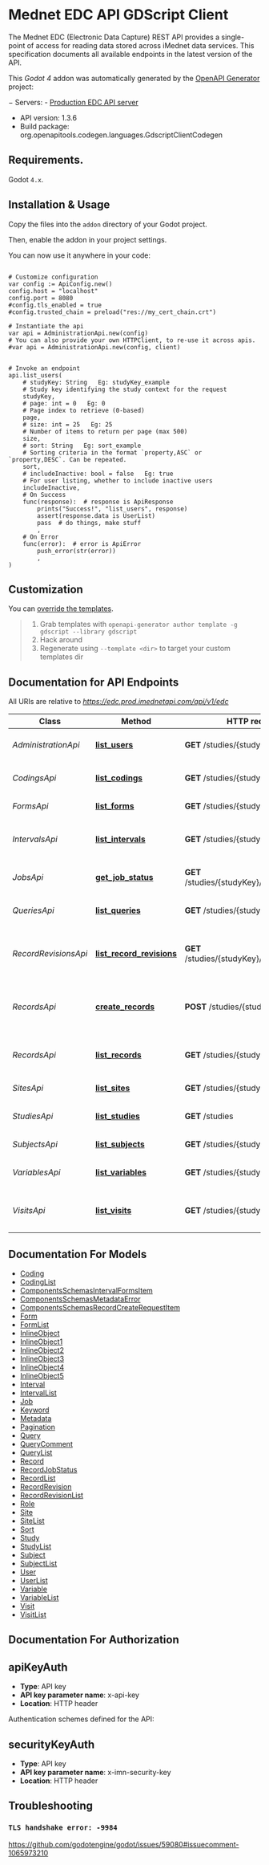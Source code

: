 # Mednet EDC API GDScript Client

The Mednet EDC (Electronic Data Capture) REST API provides a single-point of access for reading data stored across iMednet data services.
This specification documents all available endpoints in the latest version of the API.


This *Godot 4* addon was automatically generated by the [OpenAPI Generator](https://openapi-generator.tech) project:

− Servers:
    - [Production EDC API server](https://edc.prod.imednetapi.com/api/v1/edc)
- API version: 1.3.6
- Build package: org.openapitools.codegen.languages.GdscriptClientCodegen


## Requirements.

Godot `4.x`.


## Installation & Usage

Copy the files into the `addon` directory of your Godot project.

Then, enable the addon in your project settings.

You can now use it anywhere in your code:

```gdscript

# Customize configuration
var config := ApiConfig.new()
config.host = "localhost"
config.port = 8080
#config.tls_enabled = true
#config.trusted_chain = preload("res://my_cert_chain.crt")

# Instantiate the api
var api = AdministrationApi.new(config)
# You can also provide your own HTTPClient, to re-use it across apis.
#var api = AdministrationApi.new(config, client)


# Invoke an endpoint
api.list_users(
	# studyKey: String   Eg: studyKey_example
	# Study key identifying the study context for the request
	studyKey,
	# page: int = 0   Eg: 0
	# Page index to retrieve (0-based)
	page,
	# size: int = 25   Eg: 25
	# Number of items to return per page (max 500)
	size,
	# sort: String   Eg: sort_example
	# Sorting criteria in the format `property,ASC` or `property,DESC`. Can be repeated.
	sort,
	# includeInactive: bool = false   Eg: true
	# For user listing, whether to include inactive users
	includeInactive,
	# On Success
	func(response):  # response is ApiResponse
		prints("Success!", "list_users", response)
		assert(response.data is UserList)
		pass  # do things, make stuff
		,
	# On Error
	func(error):  # error is ApiError
		push_error(str(error))
		,
)

```


## Customization

You can [override the templates](https://openapi-generator.tech/docs/templating/).

> 1. Grab templates with `openapi-generator author template -g gdscript --library gdscript`
> 2. Hack around
> 3. Regenerate using `--template <dir>` to target your custom templates dir


## Documentation for API Endpoints

All URIs are relative to *https://edc.prod.imednetapi.com/api/v1/edc*

Class | Method | HTTP request | Description
------------ | ------------- | ------------- | -------------
*AdministrationApi* | [**list_users**](apis/AdministrationApi.md#list_users) | **GET** /studies/{studyKey}/users | List users and their roles in a study
*CodingsApi* | [**list_codings**](apis/CodingsApi.md#list_codings) | **GET** /studies/{studyKey}/codings | List coding activities in a study
*FormsApi* | [**list_forms**](apis/FormsApi.md#list_forms) | **GET** /studies/{studyKey}/forms | List forms in a study
*IntervalsApi* | [**list_intervals**](apis/IntervalsApi.md#list_intervals) | **GET** /studies/{studyKey}/intervals | List intervals (visit definitions) in a study
*JobsApi* | [**get_job_status**](apis/JobsApi.md#get_job_status) | **GET** /studies/{studyKey}/jobs/{batchId} | Retrieve job status by batch ID
*QueriesApi* | [**list_queries**](apis/QueriesApi.md#list_queries) | **GET** /studies/{studyKey}/queries | List data queries in a study
*RecordRevisionsApi* | [**list_record_revisions**](apis/RecordRevisionsApi.md#list_record_revisions) | **GET** /studies/{studyKey}/recordRevisions | List record revisions (audit trail entries) in a study
*RecordsApi* | [**create_records**](apis/RecordsApi.md#create_records) | **POST** /studies/{studyKey}/records | Add new record or update subject/record data
*RecordsApi* | [**list_records**](apis/RecordsApi.md#list_records) | **GET** /studies/{studyKey}/records | List records (eCRF instances) in a study
*SitesApi* | [**list_sites**](apis/SitesApi.md#list_sites) | **GET** /studies/{studyKey}/sites | List sites for a study
*StudiesApi* | [**list_studies**](apis/StudiesApi.md#list_studies) | **GET** /studies | List studies accessible by API key
*SubjectsApi* | [**list_subjects**](apis/SubjectsApi.md#list_subjects) | **GET** /studies/{studyKey}/subjects | List subjects in a study
*VariablesApi* | [**list_variables**](apis/VariablesApi.md#list_variables) | **GET** /studies/{studyKey}/variables | List variables (fields) in a study
*VisitsApi* | [**list_visits**](apis/VisitsApi.md#list_visits) | **GET** /studies/{studyKey}/visits | List visits (subject visit instances) in a study


## Documentation For Models

- [Coding](models/Coding.md)
- [CodingList](models/CodingList.md)
- [ComponentsSchemasIntervalFormsItem](models/ComponentsSchemasIntervalFormsItem.md)
- [ComponentsSchemasMetadataError](models/ComponentsSchemasMetadataError.md)
- [ComponentsSchemasRecordCreateRequestItem](models/ComponentsSchemasRecordCreateRequestItem.md)
- [Form](models/Form.md)
- [FormList](models/FormList.md)
- [InlineObject](models/InlineObject.md)
- [InlineObject1](models/InlineObject1.md)
- [InlineObject2](models/InlineObject2.md)
- [InlineObject3](models/InlineObject3.md)
- [InlineObject4](models/InlineObject4.md)
- [InlineObject5](models/InlineObject5.md)
- [Interval](models/Interval.md)
- [IntervalList](models/IntervalList.md)
- [Job](models/Job.md)
- [Keyword](models/Keyword.md)
- [Metadata](models/Metadata.md)
- [Pagination](models/Pagination.md)
- [Query](models/Query.md)
- [QueryComment](models/QueryComment.md)
- [QueryList](models/QueryList.md)
- [Record](models/Record.md)
- [RecordJobStatus](models/RecordJobStatus.md)
- [RecordList](models/RecordList.md)
- [RecordRevision](models/RecordRevision.md)
- [RecordRevisionList](models/RecordRevisionList.md)
- [Role](models/Role.md)
- [Site](models/Site.md)
- [SiteList](models/SiteList.md)
- [Sort](models/Sort.md)
- [Study](models/Study.md)
- [StudyList](models/StudyList.md)
- [Subject](models/Subject.md)
- [SubjectList](models/SubjectList.md)
- [User](models/User.md)
- [UserList](models/UserList.md)
- [Variable](models/Variable.md)
- [VariableList](models/VariableList.md)
- [Visit](models/Visit.md)
- [VisitList](models/VisitList.md)


## Documentation For Authorization


## apiKeyAuth

- **Type**: API key
- **API key parameter name**: x-api-key
- **Location**: HTTP header

 Authentication schemes defined for the API:
## securityKeyAuth

- **Type**: API key
- **API key parameter name**: x-imn-security-key
- **Location**: HTTP header



## Troubleshooting

### `TLS handshake error: -9984`

https://github.com/godotengine/godot/issues/59080#issuecomment-1065973210

